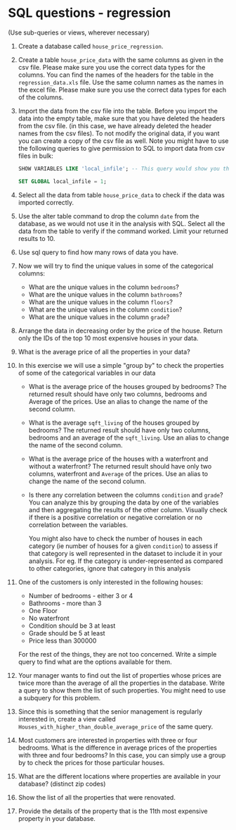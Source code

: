 # SQL questions - regression

(Use sub-queries or views, wherever necessary)

1. Create a database called `house_price_regression`.
2. Create a table `house_price_data` with the same columns as given in the csv file. Please make sure you use the correct data types for the columns. You can find the names of the headers for the table in the `regression_data.xls` file. Use the same column names as the names in the excel file. Please make sure you use the correct data types for each of the columns.

3. Import the data from the csv file into the table. Before you import the data into the empty table, make sure that you have deleted the headers from the csv file. (in this case, we have already deleted the header names from the csv files).  To not modify the original data, if you want you can create a copy of the csv file as well. Note you might have to use the following queries to give permission to SQL to import data from csv files in bulk:

    ```sql
    SHOW VARIABLES LIKE 'local_infile'; -- This query would show you the status of the variable ‘local_infile’. If it is off, use the next command, otherwise you should be good to go

    SET GLOBAL local_infile = 1;
    ```

4.  Select all the data from table `house_price_data` to check if the data was imported correctly.
5.  Use the alter table command to drop the column `date` from the database, as we would not use it in the analysis with SQL. Select all the data from the table to verify if the command worked. Limit your returned results to 10.
6.  Use sql query to find how many rows of data you have.
7.  Now we will try to find the unique values in some of the categorical columns:

    - What are the unique values in the column `bedrooms`?
    - What are the unique values in the column `bathrooms`?
    - What are the unique values in the column `floors`?
    - What are the unique values in the column `condition`?
    - What are the unique values in the column `grade`?

8.  Arrange the data in decreasing order by the price of the house. Return only the IDs of the top 10 most expensive houses in your data.
9.  What is the average price of all the properties in your data?
10. In this exercise we will use a simple "group by" to check the properties of some of the categorical variables in our data

    - What is the average price of the houses grouped by bedrooms? The returned result should have only two columns, bedrooms and Average of the prices. Use an alias to change the name of the second column.
    - What is the average `sqft_living` of the houses grouped by bedrooms? The returned result should have only two columns, bedrooms and an average of the `sqft_living`. Use an alias to change the name of the second column.
    - What is the average price of the houses with a waterfront and without a waterfront? The returned result should have only two columns, waterfront and `Average` of the prices. Use an alias to change the name of the second column.
    - Is there any correlation between the columns `condition` and `grade`? You can analyze this by grouping the data by one of the variables and then aggregating the results of the other column. Visually check if there is a positive correlation or negative correlation or no correlation between the variables.

        You might also have to check the number of houses in each category (ie number of houses for a given `condition`) to assess if that category is well represented in the dataset to include it in your analysis. For eg. If the category is under-represented as compared to other categories, ignore that category in this analysis

11. One of the customers is only interested in the following houses:

    - Number of bedrooms - either 3 or 4
    - Bathrooms - more than 3
    - One Floor
    - No waterfront
    - Condition should be 3 at least
    - Grade should be 5 at least
    - Price less than 300000

    For the rest of the things, they are not too concerned. Write a simple query to find what are the options available for them.

12. Your manager wants to find out the list of properties whose prices are twice more than the average of all the properties in the database. Write a query to show them the list of such properties. You might need to use a subquery for this problem.
13. Since this is something that the senior management is regularly interested in, create a view called `Houses_with_higher_than_double_average_price` of the same query.
14. Most customers are interested in properties with three or four bedrooms. What is the difference in average prices of the properties with three and four bedrooms? In this case, you can simply use a group by to check the prices for those particular houses.
15. What are the different locations where properties are available in your database? (distinct zip codes)
16. Show the list of all the properties that were renovated.
17. Provide the details of the property that is the 11th most expensive property in your database.
